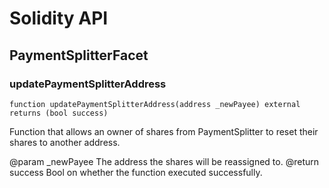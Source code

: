 # Solidity API

## PaymentSplitterFacet

### updatePaymentSplitterAddress

```solidity
function updatePaymentSplitterAddress(address _newPayee) external returns (bool success)
```

Function that allows an owner of shares from PaymentSplitter to reset their shares to another address.

 @param _newPayee The address the shares will be reassigned to.
 @return success Bool on whether the function executed successfully.

